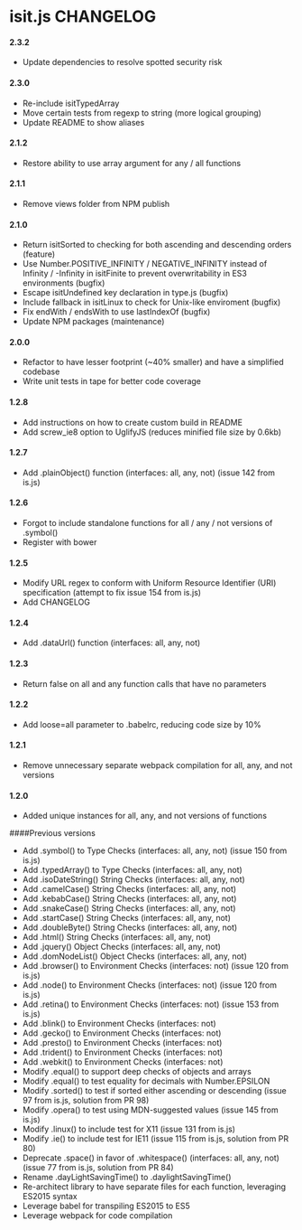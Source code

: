 isit.js CHANGELOG
=================

#### 2.3.2
* Update dependencies to resolve spotted security risk

#### 2.3.0
* Re-include isitTypedArray
* Move certain tests from regexp to string (more logical grouping)
* Update README to show aliases

#### 2.1.2
* Restore ability to use array argument for any / all functions

#### 2.1.1
* Remove views folder from NPM publish

#### 2.1.0
* Return isitSorted to checking for both ascending and descending orders (feature)
* Use Number.POSITIVE_INFINITY / NEGATIVE_INFINITY instead of Infinity / -Infinity in isitFinite to prevent overwritability in ES3 environments (bugfix)
* Escape isitUndefined key declaration in type.js (bugfix)
* Include fallback in isitLinux to check for Unix-like enviroment (bugfix)
* Fix endWith / endsWith to use lastIndexOf (bugfix)
* Update NPM packages (maintenance)

#### 2.0.0
* Refactor to have lesser footprint (~40% smaller) and have a simplified codebase
* Write unit tests in tape for better code coverage

#### 1.2.8

* Add instructions on how to create custom build in README
* Add screw_ie8 option to UglifyJS (reduces minified file size by 0.6kb)

#### 1.2.7

* Add .plainObject() function (interfaces: all, any, not) (issue 142 from is.js)

#### 1.2.6

* Forgot to include standalone functions for all / any / not versions of .symbol()
* Register with bower

#### 1.2.5

* Modify URL regex to conform with Uniform Resource Identifier (URI) specification (attempt to fix issue 154 from is.js)
* Add CHANGELOG

#### 1.2.4

* Add .dataUrl() function (interfaces: all, any, not)

#### 1.2.3

* Return false on all and any function calls that have no parameters

#### 1.2.2

* Add loose=all parameter to .babelrc, reducing code size by 10%

#### 1.2.1

* Remove unnecessary separate webpack compilation for all, any, and not versions

#### 1.2.0

* Added unique instances for all, any, and not versions of functions

####Previous versions

* Add .symbol() to Type Checks (interfaces: all, any, not) (issue 150 from is.js)
* Add .typedArray() to Type Checks (interfaces: all, any, not)
* Add .isoDateString() String Checks (interfaces: all, any, not)
* Add .camelCase() String Checks (interfaces: all, any, not)
* Add .kebabCase() String Checks (interfaces: all, any, not)
* Add .snakeCase() String Checks (interfaces: all, any, not)
* Add .startCase() String Checks (interfaces: all, any, not)
* Add .doubleByte() String Checks (interfaces: all, any, not)
* Add .html() String Checks (interfaces: all, any, not)
* Add .jquery() Object Checks (interfaces: all, any, not)
* Add .domNodeList() Object Checks (interfaces: all, any, not)
* Add .browser() to Environment Checks (interfaces: not) (issue 120 from is.js)
* Add .node() to Environment Checks (interfaces: not) (issue 120 from is.js)
* Add .retina() to Environment Checks (interfaces: not) (issue 153 from is.js)
* Add .blink() to Environment Checks (interfaces: not)
* Add .gecko() to Environment Checks (interfaces: not)
* Add .presto() to Environment Checks (interfaces: not)
* Add .trident() to Environment Checks (interfaces: not)
* Add .webkit() to Environment Checks (interfaces: not)
* Modify .equal() to support deep checks of objects and arrays
* Modify .equal() to test equality for decimals with Number.EPSILON
* Modify .sorted() to test if sorted either ascending or descending (issue 97 from is.js, solution from PR 98)
* Modify .opera() to test using MDN-suggested values (issue 145 from is.js)
* Modify .linux() to include test for X11 (issue 131 from is.js)
* Modify .ie() to include test for IE11 (issue 115 from is.js, solution from PR 80)
* Deprecate .space() in favor of .whitespace() (interfaces: all, any, not) (issue 77 from is.js, solution from PR 84)
* Rename .dayLightSavingTime() to .daylightSavingTime()
* Re-architect library to have separate files for each function, leveraging ES2015 syntax
* Leverage babel for transpiling ES2015 to ES5
* Leverage webpack for code compilation

